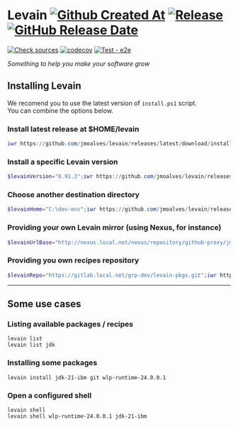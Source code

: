 Levain
[![Github Created At](https://img.shields.io/github/created-at/jmoalves/levain)](https://github.com/jmoalves/levain)
[![Release](https://img.shields.io/github/v/release/jmoalves/levain)![GitHub Release Date](https://img.shields.io/github/release-date/jmoalves/levain?display_date=published_at&label=%20)](https://github.com/jmoalves/levain/releases/latest)
======
[![Check sources](https://github.com/jmoalves/levain/actions/workflows/checkSources.yml/badge.svg)](https://github.com/jmoalves/levain/actions/workflows/checkSources.yml)
[![codecov](https://codecov.io/gh/jmoalves/levain/graph/badge.svg?token=24E0G0XZNF)](https://codecov.io/gh/jmoalves/levain)
[![Test - e2e](https://github.com/jmoalves/levain/actions/workflows/test-e2e.yml/badge.svg)](https://github.com/jmoalves/levain/actions/workflows/test-e2e.yml)

_Something to help you make your software grow_

## Installing Levain

We recomend you to use the latest version of `install.ps1` script.   
You can combine the options below.

### Install latest release at $HOME/levain
```powershell
iwr https://github.com/jmoalves/levain/releases/latest/download/install.ps1 | iex
```

### Install a specific Levain version
```powershell
$levainVersion="0.91.3";iwr https://github.com/jmoalves/levain/releases/latest/download/install.ps1 | iex
```

### Choose another destination directory
```powershell
$levainHome="C:\dev-env";iwr https://github.com/jmoalves/levain/releases/latest/download/install.ps1 | iex
```

### Providing your own Levain mirror (using Nexus, for instance)
```powershell
$levainUrlBase="http://nexus.local.net/nexus/repository/github-proxy/jmoalves/levain";iwr http://nexus.local.net/nexus/repository/github-proxy/jmoalves/levain/releases/latest/download/install.ps1 | iex
```

### Providing you own recipes repository
```powershell
$levainRepo="https://gitlab.local.net/grp-dev/levain-pkgs.git";iwr https://github.com/jmoalves/levain/releases/latest/download/install.ps1 | iex`
```

----

## Some use cases

### Listing available packages / recipes
`levain list`   
`levain list jdk`

### Installing some packages
`levain install jdk-21-ibm git wlp-runtime-24.0.0.1`

### Open a configured shell
`levain shell`   
`levain shell wlp-runtime-24.0.0.1 jdk-21-ibm`
